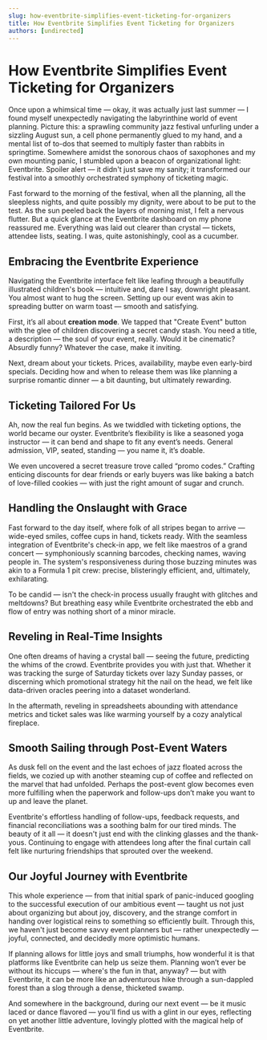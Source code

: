 ```yaml
---
slug: how-eventbrite-simplifies-event-ticketing-for-organizers
title: How Eventbrite Simplifies Event Ticketing for Organizers
authors: [undirected]
---
```


# How Eventbrite Simplifies Event Ticketing for Organizers

Once upon a whimsical time — okay, it was actually just last summer — I found myself unexpectedly navigating the labyrinthine world of event planning. Picture this: a sprawling community jazz festival unfurling under a sizzling August sun, a cell phone permanently glued to my hand, and a mental list of to-dos that seemed to multiply faster than rabbits in springtime. Somewhere amidst the sonorous chaos of saxophones and my own mounting panic, I stumbled upon a beacon of organizational light: Eventbrite. Spoiler alert — it didn't just save my sanity; it transformed our festival into a smoothly orchestrated symphony of ticketing magic.

Fast forward to the morning of the festival, when all the planning, all the sleepless nights, and quite possibly my dignity, were about to be put to the test. As the sun peeled back the layers of morning mist, I felt a nervous flutter. But a quick glance at the Eventbrite dashboard on my phone reassured me. Everything was laid out clearer than crystal — tickets, attendee lists, seating. I was, quite astonishingly, cool as a cucumber.

## Embracing the Eventbrite Experience

Navigating the Eventbrite interface felt like leafing through a beautifully illustrated children's book — intuitive and, dare I say, downright pleasant. You almost want to hug the screen. Setting up our event was akin to spreading butter on warm toast — smooth and satisfying.

First, it’s all about **creation mode**. We tapped that "Create Event" button with the glee of children discovering a secret candy stash. You need a title, a description — the soul of your event, really. Would it be cinematic? Absurdly funny? Whatever the case, make it inviting. 

Next, dream about your tickets. Prices, availability, maybe even early-bird specials. Deciding how and when to release them was like planning a surprise romantic dinner — a bit daunting, but ultimately rewarding.

## Ticketing Tailored For Us

Ah, now the real fun begins. As we twiddled with ticketing options, the world became our oyster. Eventbrite’s flexibility is like a seasoned yoga instructor — it can bend and shape to fit any event’s needs. General admission, VIP, seated, standing — you name it, it’s doable. 

We even uncovered a secret treasure trove called “promo codes.” Crafting enticing discounts for dear friends or early buyers was like baking a batch of love-filled cookies — with just the right amount of sugar and crunch.

## Handling the Onslaught with Grace

Fast forward to the day itself, where folk of all stripes began to arrive — wide-eyed smiles, coffee cups in hand, tickets ready. With the seamless integration of Eventbrite's check-in app, we felt like maestros of a grand concert — symphoniously scanning barcodes, checking names, waving people in. The system's responsiveness during those buzzing minutes was akin to a Formula 1 pit crew: precise, blisteringly efficient, and, ultimately, exhilarating.

To be candid — isn't the check-in process usually fraught with glitches and meltdowns? But breathing easy while Eventbrite orchestrated the ebb and flow of entry was nothing short of a minor miracle.

## Reveling in Real-Time Insights

One often dreams of having a crystal ball — seeing the future, predicting the whims of the crowd. Eventbrite provides you with just that. Whether it was tracking the surge of Saturday tickets over lazy Sunday passes, or discerning which promotional strategy hit the nail on the head, we felt like data-driven oracles peering into a dataset wonderland.

In the aftermath, reveling in spreadsheets abounding with attendance metrics and ticket sales was like warming yourself by a cozy analytical fireplace.

## Smooth Sailing through Post-Event Waters

As dusk fell on the event and the last echoes of jazz floated across the fields, we cozied up with another steaming cup of coffee and reflected on the marvel that had unfolded. Perhaps the post-event glow becomes even more fulfilling when the paperwork and follow-ups don’t make you want to up and leave the planet.

Eventbrite's effortless handling of follow-ups, feedback requests, and financial reconciliations was a soothing balm for our tired minds. The beauty of it all — it doesn't just end with the clinking glasses and the thank-yous. Continuing to engage with attendees long after the final curtain call felt like nurturing friendships that sprouted over the weekend.

## Our Joyful Journey with Eventbrite

This whole experience — from that initial spark of panic-induced googling to the successful execution of our ambitious event — taught us not just about organizing but about joy, discovery, and the strange comfort in handing over logistical reins to something so efficiently built. Through this, we haven't just become savvy event planners but — rather unexpectedly — joyful, connected, and decidedly more optimistic humans. 

If planning allows for little joys and small triumphs, how wonderful it is that platforms like Eventbrite can help us seize them. Planning won’t ever be without its hiccups — where's the fun in that, anyway? — but with Eventbrite, it can be more like an adventurous hike through a sun-dappled forest than a slog through a dense, thicketed swamp.

And somewhere in the background, during our next event — be it music laced or dance flavored — you'll find us with a glint in our eyes, reflecting on yet another little adventure, lovingly plotted with the magical help of Eventbrite.